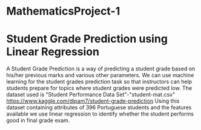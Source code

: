 # MathematicsProject-1
# Student Grade Prediction using Linear Regression
A Student Grade Prediction is a way of predicting a student grade based on his/her previous marks and various other parameters. 
We can use machine learning for the student grades prediction task so that instructors can help students prepare for topics where student grades were predicted low. 
The dataset used is "Student Performance Data Set"-"student-mat.csv"
https://www.kaggle.com/dipam7/student-grade-prediction
Using this dataset containing attributes of 396 Portuguese students and the features available we use linear regression to identify whether the student performs good in final grade exam.
